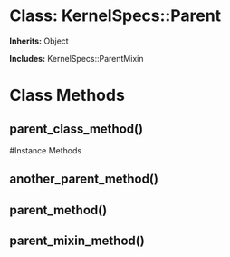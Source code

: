 # Class: KernelSpecs::Parent
**Inherits:** Object
    
**Includes:** KernelSpecs::ParentMixin
  



# Class Methods
## parent_class_method() [](#method-c-parent_class_method)

#Instance Methods
## another_parent_method() [](#method-i-another_parent_method)

## parent_method() [](#method-i-parent_method)

## parent_mixin_method() [](#method-i-parent_mixin_method)

